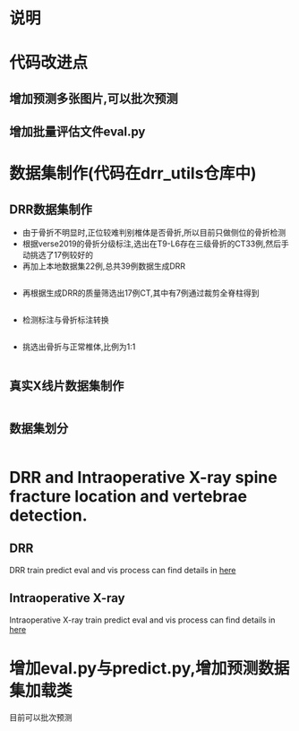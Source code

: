 <!--
 * @Description: 
 * @version: 
 * @Author: ThreeStones1029 2320218115@qq.com
 * @Date: 2024-04-02 14:01:37
 * @LastEditors: ShuaiLei
 * @LastEditTime: 2024-04-19 01:38:25
-->
# 说明


# 代码改进点
## 增加预测多张图片,可以批次预测

## 增加批量评估文件eval.py

# 数据集制作(代码在drr_utils仓库中)
## DRR数据集制作
* 由于骨折不明显时,正位较难判别椎体是否骨折,所以目前只做侧位的骨折检测
* 根据verse2019的骨折分级标注,选出在T9-L6存在三级骨折的CT33例,然后手动挑选了17例较好的
* 再加上本地数据集22例,总共39例数据生成DRR
~~~bash

~~~
* 再根据生成DRR的质量筛选出17例CT,其中有7例通过裁剪全脊柱得到
~~~bash

~~~
* 检测标注与骨折标注转换
~~~bash

~~~
* 挑选出骨折与正常椎体,比例为1:1
~~~bash

~~~
## 真实X线片数据集制作
~~~bash

~~~
## 数据集划分
~~~bash

~~~
# DRR and Intraoperative X-ray spine fracture location and vertebrae detection.

## DRR
DRR train predict eval and vis process can find details in [here](document/DRR.md)

## Intraoperative X-ray 
Intraoperative X-ray train predict eval and vis process can find details in [here](document/Intraoperative_X-ray.md)

# 增加eval.py与predict.py,增加预测数据集加载类
目前可以批次预测
